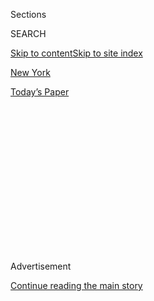 <div id="app">

<div>

<div>

<div>

<div class="NYTAppHideMasthead css-1q2w90k e1suatyy0">

<div class="section css-ui9rw0 e1suatyy2">

<div class="css-eph4ug er09x8g0">

<div class="css-6n7j50">

</div>

<span class="css-1dv1kvn">Sections</span>

<div class="css-10488qs">

<span class="css-1dv1kvn">SEARCH</span>

</div>

[Skip to content](#site-content)[Skip to site index](#site-index)

</div>

<div id="masthead-section-label" class="css-1wr3we4 eaxe0e00">

[New
York](https://www.nytimes3xbfgragh.onion/section/nyregion)

</div>

<div class="css-10698na e1huz5gh0">

</div>

</div>

<div id="masthead-bar-one" class="section hasLinks css-15hmgas e1csuq9d3">

<div class="css-uqyvli e1csuq9d0">

</div>

<div class="css-1uqjmks e1csuq9d1">

</div>

<div class="css-9e9ivx">

[](https://myaccount.nytimes3xbfgragh.onion/auth/login?response_type=cookie&client_id=vi)

</div>

<div class="css-1bvtpon e1csuq9d2">

[Today’s
Paper](https://www.nytimes3xbfgragh.onion/section/todayspaper)

</div>

</div>

</div>

</div>

<div data-aria-hidden="false">

<div id="site-content" data-role="main">

<div>

<div class="css-1aor85t" style="opacity:0.000000001;z-index:-1;visibility:hidden">

<div class="css-1hqnpie">

<div class="css-epjblv">

<span class="css-17xtcya">[New
York](/section/nyregion)</span><span class="css-x15j1o">|</span><span class="css-fwqvlz">2.5
Million Lose Power and One Is Killed as Isaias Batters N.Y.
Area</span>

</div>

<div class="css-k008qs">

<div class="css-1iwv8en">

<span class="css-18z7m18"></span>

<div>

</div>

</div>

<span class="css-1n6z4y">https://nyti.ms/39V9OF4</span>

<div class="css-1705lsu">

<div class="css-4xjgmj">

<div class="css-4skfbu" data-role="toolbar" data-aria-label="Social Media Share buttons, Save button, and Comments Panel with current comment count" data-testid="share-tools">

  - 
  - 
  - 
  - 
    
    <div class="css-6n7j50">
    
    </div>

  - 

</div>

</div>

</div>

</div>

</div>

</div>

<div id="NYT_TOP_BANNER_REGION" class="css-13pd83m">

</div>

<div id="top-wrapper" class="css-1sy8kpn">

<div id="top-slug" class="css-l9onyx">

Advertisement

</div>

[Continue reading the main
story](#after-top)

<div class="ad top-wrapper" style="text-align:center;height:100%;display:block;min-height:250px">

<div id="top" class="place-ad" data-position="top" data-size-key="top">

</div>

</div>

<div id="after-top">

</div>

</div>

<div>

<div id="sponsor-wrapper" class="css-1hyfx7x">

<div id="sponsor-slug" class="css-19vbshk">

Supported by

</div>

[Continue reading the main
story](#after-sponsor)

<div id="sponsor" class="ad sponsor-wrapper" style="text-align:center;height:100%;display:block">

</div>

<div id="after-sponsor">

</div>

</div>

<div class="css-186x18t">

</div>

<div class="css-1vkm6nb ehdk2mb0">

# 2.5 Million Lose Power and One Is Killed as Isaias Batters N.Y. Area

</div>

The storm that tore through New York City on Tuesday was second only to
Hurricane Sandy in knocking out service to Con Edison customers.

<div class="css-79elbk" data-testid="photoviewer-wrapper">

<div class="css-z3e15g" data-testid="photoviewer-wrapper-hidden">

</div>

<div class="css-1a48zt4 ehw59r15" data-testid="photoviewer-children">

![<span class="css-16f3y1r e13ogyst0" data-aria-hidden="true">Workers
removed tree limbs that fell on a car in Queens, killing a
passenger.</span><span class="css-cnj6d5 e1z0qqy90" itemprop="copyrightHolder"><span class="css-1ly73wi e1tej78p0">Credit...</span><span><span>Johnny
Milano for The New York
Times</span></span></span>](https://static01.graylady3jvrrxbe.onion/images/2020/08/04/nyregion/04tristate-storm01/merlin_175306086_39f94b8f-766a-41ea-b415-1cec11a4d1de-articleLarge.jpg?quality=75&auto=webp&disable=upscale)

</div>

</div>

<div class="css-18e8msd">

<div class="css-vp77d3 epjyd6m0">

<div class="css-1baulvz">

By [<span class="css-1baulvz" itemprop="name">Mihir
Zaveri</span>](https://www.nytimes3xbfgragh.onion/by/mihir-zaveri) and
<span class="css-1baulvz last-byline" itemprop="name">Ed Shanahan</span>

</div>

</div>

  - 
    
    <div class="css-ld3wwf e16638kd2">
    
    Published Aug. 4, 2020Updated Aug. 5, 2020,
    <span class="css-epvm6">12:35 a.m.
    ET</span>
    
    </div>

  - 
    
    <div class="css-4xjgmj">
    
    <div class="css-pvvomx" data-role="toolbar" data-aria-label="Social Media Share buttons, Save button, and Comments Panel with current comment count" data-testid="share-tools">
    
      - 
      - 
      - 
      - 
        
        <div class="css-6n7j50">
        
        </div>
    
      - 
    
    </div>
    
    </div>

</div>

</div>

<div class="section meteredContent css-1r7ky0e" name="articleBody" itemprop="articleBody">

<div class="css-1fanzo5 StoryBodyCompanionColumn">

<div class="css-53u6y8">

More than two and a half million customers lost power and at least one
person was killed after Tropical Storm Isaias tore through New York, New
Jersey and Connecticut on Tuesday, battering the region with heavy rain,
tornadoes and nearly hurricane-force winds.

In New York City and Westchester County, around 267,000 Con Edison
customers had lost power by nightfall as a result of Isaias — second
only to Hurricane Sandy in 2012 in terms of storm-related outages, said
Allan Drury, a spokesman for the utility.

New Jersey was hit even harder. [More than 1.2 million utility
customers](https://poweroutage.us/area/state/new%20jersey) in the state
were without service as of 10 p.m., as were [more than 600,000 in
Connecticut](https://poweroutage.us/area/state/connecticut). Across New
York State, [more
than 800,000](https://poweroutage.us/area/state/new%20york) had no
service.

Many of those who were affected could be waiting a while for their power
to come back.

“It will be days, not hours,” Mr. Drury said, citing the scale of the
repairs that workers would need to make once the damage had been
assessed.

</div>

</div>

<div class="css-1fanzo5 StoryBodyCompanionColumn">

<div class="css-53u6y8">

East of the city, more than 300,000 of PSEG Long Island’s nearly 1.2
million customers had no power as of 7 p.m. Elizabeth Flagler, a utility
spokeswoman, said “some outages could last for an extended period” even
with crews working 16-hour shifts to restore them.

In New Jersey, Gov. Philip D. Murphy offered a similar forecast for how
long it could take to bring power back to those who had lost it.

“Some of these outages may last for a few days due to the severity of
the storm,” Mr. Murphy [wrote on
Twitter](https://twitter.com/GovMurphy/status/1290742757275906049) at
around 4 p.m.

The strong winds that caused some of the outages by knocking branches
and entire trees onto power lines also took a human toll.

A 60-year-old man who was sitting on the passenger side of a car on 84th
Drive in Briarwood, Queens, was killed when a tree fell on the vehicle
around 12:40 p.m., the police said.

</div>

</div>

<div class="css-1fanzo5 StoryBodyCompanionColumn">

<div class="css-53u6y8">

About an hour and a half later, a 49-year-old woman was critically
injured when she was struck by a falling tree branch on Dumont Avenue in
the Brownsville section of Brooklyn, the police
said.

<div id="NYT_MAIN_CONTENT_1_REGION" class="css-9tf9ac">

<div>

<div id="styln-election-promo" class="section interactive-content interactive-size-medium css-1ftcdic">

<div class="css-17ih8de interactive-body">

<div id="styln-briefing-block" data-asset-id="">

<div class="briefing-block-header-section">

# [Live Updates: Isaias](https://www.nytimes3xbfgragh.onion/2020/08/04/us/isaias-storm-updates.html?action=click&pgtype=Article&state=default&region=MAIN_CONTENT_1&context=storylines_live_updates)

<div class="briefing-block-ts">

Updated 2020-08-05T03:55:25.341Z

</div>

</div>

  - [Isaias brought winds and rain to much of the East
    Coast.](https://www.nytimes3xbfgragh.onion/2020/08/04/us/isaias-storm-updates.html?action=click&pgtype=Article&state=default&region=MAIN_CONTENT_1&context=storylines_live_updates#link-38d68049)
  - [At least two people were killed by a tornado in North
    Carolina.](https://www.nytimes3xbfgragh.onion/2020/08/04/us/isaias-storm-updates.html?action=click&pgtype=Article&state=default&region=MAIN_CONTENT_1&context=storylines_live_updates#link-7961bdbc)
  - [The storm knocked out power over wide
    areas.](https://www.nytimes3xbfgragh.onion/2020/08/04/us/isaias-storm-updates.html?action=click&pgtype=Article&state=default&region=MAIN_CONTENT_1&context=storylines_live_updates#link-3480f4a1)

<div class="briefing-block-footer">

<div class="briefing-block-footer-meta">

[See more
updates](https://www.nytimes3xbfgragh.onion/2020/08/04/us/isaias-storm-updates.html?action=click&pgtype=Article&state=default&region=MAIN_CONTENT_1&context=storylines_live_updates)

</div>

</div>

</div>

</div>

</div>

</div>

</div>

The storm, which made landfall in North Carolina as a hurricane, [moved
swiftly up the East
Coast](https://www.nytimes3xbfgragh.onion/2020/08/04/us/isaias-storm-updates.html?action=click&module=Top%20Stories&pgtype=Homepage#link-34e5d4e4).
By 3 p.m., high winds were already causing mayhem in and around New York
City.

</div>

</div>

<div class="css-79elbk" data-testid="photoviewer-wrapper">

<div class="css-z3e15g" data-testid="photoviewer-wrapper-hidden">

</div>

<div class="css-1a48zt4 ehw59r15" data-testid="photoviewer-children">

![<span class="css-16f3y1r e13ogyst0" data-aria-hidden="true">High winds
and rain caused mayhem in and around New York City, as seen on the
Brooklyn side of the Manhattan Bridge.
</span><span class="css-cnj6d5 e1z0qqy90" itemprop="copyrightHolder"><span class="css-1ly73wi e1tej78p0">Credit...</span><span>Earl
Wilson/The New York
Times</span></span>](https://static01.graylady3jvrrxbe.onion/images/2020/08/04/nyregion/04tristate-storm2/merlin_175304475_b81c5a5b-5d99-4808-8ca2-63fd3f7dfcd3-articleLarge.jpg?quality=75&auto=webp&disable=upscale)

</div>

</div>

<div class="css-1fanzo5 StoryBodyCompanionColumn">

<div class="css-53u6y8">

By 9 p.m., the city had gotten nearly 15,000 calls about storm-related
tree damage, including around 8,500 about downed trees and nearly 5,000
about downed limbs, a parks department spokeswoman said.

In some neighborhoods, the branches snapped off trees lining the streets
and fell onto cars. Near Washington Square Park in Manhattan, a tree
[crashed into a parked
van](https://twitter.com/michelledozois/status/1290733797344935936) in
the afternoon. A mile away, in Gramercy Park, entire trees were toppled,
with one splitting in half.

Arlene Harrison, the Gramercy Block Association’s president, said she
was thankful that no one had been hurt.

“Trees are replaceable,” she said.

Amando Flores, who has been Gramercy Park’s caretaker for 25 years and
who was working in the park on Tuesday afternoon, said he had seen one
of his favorite trees, a magnolia that he helped plant nearly two
decades ago, being uprooted and collapsing.

</div>

</div>

<div class="css-1fanzo5 StoryBodyCompanionColumn">

<div class="css-53u6y8">

“It was a sad day for Gramercy Park,” Mr. Flores said.

Later, around 10 p.m., Rosie Iannotta’s windows offered rare bursts of
light on 204th Street in Auburndale, Queens, thanks to a generator she
had bought after enduring Sandy and other, earlier storms.

Ms. Iannotta, a retired teacher, said a power surge had melted the
electrical lines on her block at 1:44 p.m., a terrifying event that she
filmed with her phone.

“I was freaking out,” she said. Luckily, she added, no one was hurt.
“I’m just glad that everyone was safe.”

As expected, the Metropolitan Transportation Authority also felt the
storm’s impact, with some aboveground subway service, the Metro-North
Railroad and the Long Island Rail Road suspended temporarily. Service on
the Staten Island Ferry was also suspended. At least [55 flights were
canceled](https://twitter.com/JFKairport/status/1290680225471356929) at
Kennedy International Airport, and [at least 78 were
canceled](https://twitter.com/LGAairport/status/1290664182904426498) at
La Guardia Airport.

Sarah Feinberg, the transit authority’s interim president, said at an
afternoon briefing that she was not sure when full subway service would
resume. “As soon as the trees and debris are removed, we’ll obviously be
back to full service,” she said.

By late afternoon, the rains brought by the storm had mostly passed
through the city, but the stiff winds continued, creating an odd
juxtaposition with the suddenly sunny skies. To the south, Patrick
O’Hara, a National Weather Service meteorologist, said the agency was
tracking reports of at least two tornadoes: one in Strathmere, in South
Jersey, and another near Dover, Del.

</div>

</div>

<div>

</div>

<div class="css-cfo9c3">

</div>

<div class="css-1fanzo5 StoryBodyCompanionColumn">

<div class="css-53u6y8">

In New York, Gov. Andrew M. Cuomo had warned before the storm hit that
some inland areas could get up to six inches of rain. Most of the New
York City area wound up with less than two, with sections of Rockland
and Orange counties getting slightly more, [according to the Weather
Service](https://nwschat.weather.gov/p.php?pid=202008050051-KOKX-NOUS41-PNSOKX).

In a statement issued later, the governor said staff members from
various agencies were helping with local response efforts “to ensure
communities are safe, transportation is open and that utilities get the
power turned back on.”

By 10 p.m., he said, power had been restored to about 80,000 customers
across the state, or about 10 percent of those who had lost
it.

</div>

</div>

<div class="css-79elbk" data-testid="photoviewer-wrapper">

<div class="css-z3e15g" data-testid="photoviewer-wrapper-hidden">

</div>

<div class="css-1a48zt4 ehw59r15" data-testid="photoviewer-children">

<div class="css-1xdhyk6 erfvjey0">

<span class="css-1ly73wi e1tej78p0">Image</span>

<div class="css-zjzyr8">

<div data-testid="lazyimage-container" style="height:257.77777777777777px">

</div>

</div>

</div>

<span class="css-16f3y1r e13ogyst0" data-aria-hidden="true">Lifeguards
in Long Beach on Long Island made last-minute preparations before Isaias
hit.</span><span class="css-cnj6d5 e1z0qqy90" itemprop="copyrightHolder"><span class="css-1ly73wi e1tej78p0">Credit...</span><span>Johnny
Milano for The New York Times</span></span>

</div>

</div>

<div class="css-1fanzo5 StoryBodyCompanionColumn">

<div class="css-53u6y8">

Among those who were still waiting with no estimated time for when Con
Edison would restore their power were residents of about 20 properties
operated by the New York City Housing Authority, according to Barbara​
Brancaccio, an authority spokesman. She said the authority was taking
several contingency steps to support tenants without electricity.

Magda Sepulveda, who lives in the Red Hook Houses complex in Brooklyn
with her two teenage children, was one of those tenants.

</div>

</div>

<div class="css-1fanzo5 StoryBodyCompanionColumn">

<div class="css-53u6y8">

Standing outside her Richards Street building shortly after 9 p.m., she
debated whether to go back inside. Most of the building’s windows were
dark, including those in the family’s fifth-floor apartment. The
streetlights on the block were also out.

Ms. Sepulveda said she had returned home from work at around 5:30 p.m.
She climbed the stairs to her apartment using her phone’s flashlight.
Both the stairwell and the hallway on her floor were “pitch black,” she
said.

As night fell and the apartment began to darken, she and her children
left to charge their phones at a corner store, knowing they would
eventually have to climb the darkened stairwell again.

Staying with someone else, Ms. Sepulveda said, was “not an option.”

Shortly before 9 p.m., three men standing outside her building said they
were waiting for a Con Edison crew to show up. They crossed the street
when one of the utility’s emergency trucks arrived, its red lights
blinking.

A utility worker told the men that the failure of a nearby transformer
had caused the Red Hook outage. But with thousands of customers in
Brooklyn without power, he said, “It’s going to be a while” before the
power returned.

</div>

</div>

<div class="css-cfo9c3">

</div>

<div class="css-1fanzo5 StoryBodyCompanionColumn">

<div class="css-53u6y8">

Lauren Hard, Juliana Kim, Sean Piccoli and Daniel E. Slotnik contributed
reporting.

</div>

</div>

</div>

<div>

</div>

<div>

</div>

<div>

</div>

<div>

<div id="bottom-wrapper" class="css-1ede5it">

<div id="bottom-slug" class="css-l9onyx">

Advertisement

</div>

[Continue reading the main
story](#after-bottom)

<div id="bottom" class="ad bottom-wrapper" style="text-align:center;height:100%;display:block;min-height:90px">

</div>

<div id="after-bottom">

</div>

</div>

</div>

</div>

</div>

## Site Index

<div>

</div>

## Site Information Navigation

  - [© <span>2020</span> <span>The New York Times
    Company</span>](https://help.nytimes3xbfgragh.onion/hc/en-us/articles/115014792127-Copyright-notice)

<!-- end list -->

  - [NYTCo](https://www.nytco.com/)
  - [Contact
    Us](https://help.nytimes3xbfgragh.onion/hc/en-us/articles/115015385887-Contact-Us)
  - [Work with us](https://www.nytco.com/careers/)
  - [Advertise](https://nytmediakit.com/)
  - [T Brand Studio](http://www.tbrandstudio.com/)
  - [Your Ad
    Choices](https://www.nytimes3xbfgragh.onion/privacy/cookie-policy#how-do-i-manage-trackers)
  - [Privacy](https://www.nytimes3xbfgragh.onion/privacy)
  - [Terms of
    Service](https://help.nytimes3xbfgragh.onion/hc/en-us/articles/115014893428-Terms-of-service)
  - [Terms of
    Sale](https://help.nytimes3xbfgragh.onion/hc/en-us/articles/115014893968-Terms-of-sale)
  - [Site
    Map](https://spiderbites.nytimes3xbfgragh.onion)
  - [Help](https://help.nytimes3xbfgragh.onion/hc/en-us)
  - [Subscriptions](https://www.nytimes3xbfgragh.onion/subscription?campaignId=37WXW)

</div>

</div>

</div>

</div>
